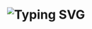 <h1 align="center">
<img src="https://github.com/user-attachments/assets/870e3286-ca69-40de-88fe-8b1882d8ad0e" alt="Typing SVG">
</h1>

<!--
**maiminhdung/maiminhdung** is a ✨ _special_ ✨ repository because its `README.md` (this file) appears on your GitHub profile.

Here are some ideas to get you started:

- 🔭 I’m currently working on ...
- 🌱 I’m currently learning ...
- 👯 I’m looking to collaborate on ...
- 🤔 I’m looking for help with ...
- 💬 Ask me about ...
- 📫 How to reach me: ...
- 😄 Pronouns: ...
- ⚡ Fun fact: ...
-->

